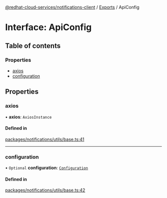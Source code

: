 [@redhat-cloud-services/notifications-client](../README.md) / [Exports](../modules.md) / ApiConfig

# Interface: ApiConfig

## Table of contents

### Properties

- [axios](ApiConfig.md#axios)
- [configuration](ApiConfig.md#configuration)

## Properties

### axios

• **axios**: `AxiosInstance`

#### Defined in

[packages/notifications/utils/base.ts:41](https://github.com/mkholjuraev/javascript-clients/blob/master/packages/notifications/utils/base.ts#L41)

___

### configuration

• `Optional` **configuration**: [`Configuration`](../classes/Configuration.md)

#### Defined in

[packages/notifications/utils/base.ts:42](https://github.com/mkholjuraev/javascript-clients/blob/master/packages/notifications/utils/base.ts#L42)
